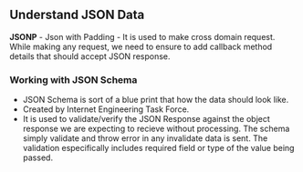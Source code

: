 ## Understand JSON Data


**JSONP** - Json with Padding
    -    It is used to make cross domain request. While making any request, we need to ensure to add callback method 
         details that should accept JSON response.


### Working with JSON Schema

-   JSON Schema is sort of a blue print that how the data should look like.
-   Created by Internet Engineering Task Force.
-   It is used to validate/verify the JSON Response against the object response we are expecting to recieve 
    without processing. The schema simply validate and throw error in any invalidate data is sent. The 
    validation especifically includes required field or type of the value being passed.